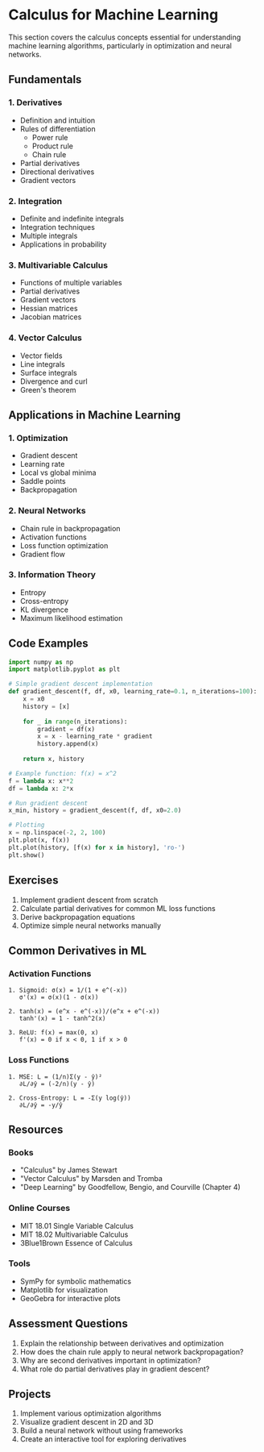 # Calculus for Machine Learning

This section covers the calculus concepts essential for understanding machine learning algorithms, particularly in optimization and neural networks.

## Fundamentals

### 1. Derivatives
- Definition and intuition
- Rules of differentiation
  * Power rule
  * Product rule
  * Chain rule
- Partial derivatives
- Directional derivatives
- Gradient vectors

### 2. Integration
- Definite and indefinite integrals
- Integration techniques
- Multiple integrals
- Applications in probability

### 3. Multivariable Calculus
- Functions of multiple variables
- Partial derivatives
- Gradient vectors
- Hessian matrices
- Jacobian matrices

### 4. Vector Calculus
- Vector fields
- Line integrals
- Surface integrals
- Divergence and curl
- Green's theorem

## Applications in Machine Learning

### 1. Optimization
- Gradient descent
- Learning rate
- Local vs global minima
- Saddle points
- Backpropagation

### 2. Neural Networks
- Chain rule in backpropagation
- Activation functions
- Loss function optimization
- Gradient flow

### 3. Information Theory
- Entropy
- Cross-entropy
- KL divergence
- Maximum likelihood estimation

## Code Examples

```python
import numpy as np
import matplotlib.pyplot as plt

# Simple gradient descent implementation
def gradient_descent(f, df, x0, learning_rate=0.1, n_iterations=100):
    x = x0
    history = [x]
    
    for _ in range(n_iterations):
        gradient = df(x)
        x = x - learning_rate * gradient
        history.append(x)
    
    return x, history

# Example function: f(x) = x^2
f = lambda x: x**2
df = lambda x: 2*x

# Run gradient descent
x_min, history = gradient_descent(f, df, x0=2.0)

# Plotting
x = np.linspace(-2, 2, 100)
plt.plot(x, f(x))
plt.plot(history, [f(x) for x in history], 'ro-')
plt.show()
```

## Exercises

1. Implement gradient descent from scratch
2. Calculate partial derivatives for common ML loss functions
3. Derive backpropagation equations
4. Optimize simple neural networks manually

## Common Derivatives in ML

### Activation Functions
```
1. Sigmoid: σ(x) = 1/(1 + e^(-x))
   σ'(x) = σ(x)(1 - σ(x))

2. tanh(x) = (e^x - e^(-x))/(e^x + e^(-x))
   tanh'(x) = 1 - tanh^2(x)

3. ReLU: f(x) = max(0, x)
   f'(x) = 0 if x < 0, 1 if x > 0
```

### Loss Functions
```
1. MSE: L = (1/n)Σ(y - ŷ)²
   ∂L/∂ŷ = (-2/n)(y - ŷ)

2. Cross-Entropy: L = -Σ(y log(ŷ))
   ∂L/∂ŷ = -y/ŷ
```

## Resources

### Books
- "Calculus" by James Stewart
- "Vector Calculus" by Marsden and Tromba
- "Deep Learning" by Goodfellow, Bengio, and Courville (Chapter 4)

### Online Courses
- MIT 18.01 Single Variable Calculus
- MIT 18.02 Multivariable Calculus
- 3Blue1Brown Essence of Calculus

### Tools
- SymPy for symbolic mathematics
- Matplotlib for visualization
- GeoGebra for interactive plots

## Assessment Questions

1. Explain the relationship between derivatives and optimization
2. How does the chain rule apply to neural network backpropagation?
3. Why are second derivatives important in optimization?
4. What role do partial derivatives play in gradient descent?

## Projects

1. Implement various optimization algorithms
2. Visualize gradient descent in 2D and 3D
3. Build a neural network without using frameworks
4. Create an interactive tool for exploring derivatives
